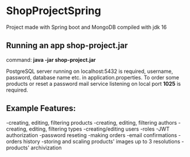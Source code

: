 # ShopProjectSpring
Project made with Spring boot and MongoDB compiled with jdk 16

## Running an app shop-project.jar
command: **java -jar shop-project.jar**

PostgreSQL server running on localhost:5432 is required, username, password, database name etc. in application.properties.
To order some products or reset a password mail service listening on local port **1025** is required.

## Example Features:
-creating, editing, filtering products
-creating, editing, filtering authors
-creating, editing, filtering types
-creating/editing users
-roles
-JWT authorization
-password reseting
-making orders
-email confirmations
-orders history
-storing and scaling products' images up to 3 resolutions
-products' archivization

